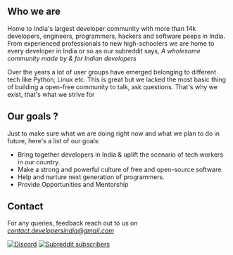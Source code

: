 ## Who we are

Home to India's largest developer community with more than 14k developers, engineers, programmers, hackers and software peeps in India.
From experienced professionals to new high-schoolers we are home to every developer in India or so as our subreddit says, _A wholesome community made by & for Indian developers_

Over the years a lot of user groups have emerged belonging to different tech like Python, Linux etc. This is great but we lacked the most basic thing of building a open-free community to talk, ask questions. That's why we exist, that's what we strive for

## Our goals ?

Just to make sure what we are doing right now and what we plan to do in future, here's a list of our goals:

- Bring together developers in India & uplift the scenario of tech workers in our country.
- Make a strong and powerful culture of free and open-source software.
- Help and nurture next generation of programmers.
- Provide Opportunities and Mentorship

## Contact

For any queries, feedback reach out to us on [_contact.developersindia@gmail.com_](mailto:contact.developersindia@gmail.com)

<!-- DO NOT REMOVE THESE 2 badges -->
[![Discord](https://img.shields.io/discord/669880381649977354?color=blue)](https://discordapp.com/invite/MKXMSNC)
[![Subreddit subscribers](https://img.shields.io/reddit/subreddit-subscribers/developersIndia?style=social)](https://www.reddit.com/r/developersIndia/)
